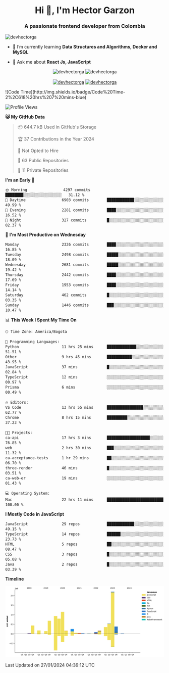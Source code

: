 <h1 align="center">Hi 👋, I'm Hector Garzon</h1>
<h3 align="center">A passionate frontend developer from Colombia</h3>

<p align="left"> <img src="https://komarev.com/ghpvc/?username=devhectorga" alt="devhectorga" /> </p>

- 🌱 I’m currently learning **Data Structures and Algorithms, Docker and MySQL**

- 💬 Ask me about **React Js, JavaScript**

<p align="center"> <img src="https://github-readme-stats.vercel.app/api?username=devhectorga&count_private=true&show_icons=true" alt="devhectorga" /> <img src="https://github-readme-stats.vercel.app/api/top-langs/?username=devhectorga&layout=compact" alt="devhectorga" /></p>

<p align="center">
<a href="https://twitter.com/devhectorga" target="blank"><img align="center" src="https://cdn.jsdelivr.net/npm/simple-icons@3.0.1/icons/twitter.svg" alt="devhectorga" height="20" width="20" /></a>
<a href="https://linkedin.com/in/devhectorga" target="blank"><img align="center" src="https://cdn.jsdelivr.net/npm/simple-icons@3.0.1/icons/linkedin.svg" alt="devhectorga" height="20" width="20" /></a>
</p>
<!--START_SECTION:waka-->
![Code Time](http://img.shields.io/badge/Code%20Time-2%2C618%20hrs%207%20mins-blue)

![Profile Views](http://img.shields.io/badge/Profile%20Views-0-blue)

**🐱 My GitHub Data** 

> 📦 644.7 kB Used in GitHub's Storage 
 > 
> 🏆 37 Contributions in the Year 2024
 > 
> 🚫 Not Opted to Hire
 > 
> 📜 63 Public Repositories 
 > 
> 🔑 11 Private Repositories 
 > 
**I'm an Early 🐤** 

```text
🌞 Morning                4297 commits        ████████░░░░░░░░░░░░░░░░░   31.12 % 
🌆 Daytime                6903 commits        ████████████░░░░░░░░░░░░░   49.99 % 
🌃 Evening                2281 commits        ████░░░░░░░░░░░░░░░░░░░░░   16.52 % 
🌙 Night                  327 commits         █░░░░░░░░░░░░░░░░░░░░░░░░   02.37 % 
```
📅 **I'm Most Productive on Wednesday** 

```text
Monday                   2326 commits        ████░░░░░░░░░░░░░░░░░░░░░   16.85 % 
Tuesday                  2498 commits        █████░░░░░░░░░░░░░░░░░░░░   18.09 % 
Wednesday                2681 commits        █████░░░░░░░░░░░░░░░░░░░░   19.42 % 
Thursday                 2442 commits        ████░░░░░░░░░░░░░░░░░░░░░   17.69 % 
Friday                   1953 commits        ████░░░░░░░░░░░░░░░░░░░░░   14.14 % 
Saturday                 462 commits         █░░░░░░░░░░░░░░░░░░░░░░░░   03.35 % 
Sunday                   1446 commits        ███░░░░░░░░░░░░░░░░░░░░░░   10.47 % 
```


📊 **This Week I Spent My Time On** 

```text
🕑︎ Time Zone: America/Bogota

💬 Programming Languages: 
Python                   11 hrs 25 mins      █████████████░░░░░░░░░░░░   51.51 % 
Other                    9 hrs 45 mins       ███████████░░░░░░░░░░░░░░   43.95 % 
JavaScript               37 mins             █░░░░░░░░░░░░░░░░░░░░░░░░   02.84 % 
TypeScript               12 mins             ░░░░░░░░░░░░░░░░░░░░░░░░░   00.97 % 
Prisma                   6 mins              ░░░░░░░░░░░░░░░░░░░░░░░░░   00.49 % 

🔥 Editors: 
VS Code                  13 hrs 55 mins      ████████████████░░░░░░░░░   62.77 % 
Chrome                   8 hrs 15 mins       █████████░░░░░░░░░░░░░░░░   37.23 % 

🐱‍💻 Projects: 
ca-api                   17 hrs 3 mins       ███████████████████░░░░░░   76.85 % 
web                      2 hrs 30 mins       ███░░░░░░░░░░░░░░░░░░░░░░   11.32 % 
ca-acceptance-tests      1 hr 29 mins        ██░░░░░░░░░░░░░░░░░░░░░░░   06.70 % 
three-render             46 mins             █░░░░░░░░░░░░░░░░░░░░░░░░   03.51 % 
ca-web-er                19 mins             ░░░░░░░░░░░░░░░░░░░░░░░░░   01.43 % 

💻 Operating System: 
Mac                      22 hrs 11 mins      █████████████████████████   100.00 % 
```

**I Mostly Code in JavaScript** 

```text
JavaScript               29 repos            ████████████░░░░░░░░░░░░░   49.15 % 
TypeScript               14 repos            ██████░░░░░░░░░░░░░░░░░░░   23.73 % 
HTML                     5 repos             ██░░░░░░░░░░░░░░░░░░░░░░░   08.47 % 
CSS                      3 repos             █░░░░░░░░░░░░░░░░░░░░░░░░   05.08 % 
Java                     2 repos             █░░░░░░░░░░░░░░░░░░░░░░░░   03.39 % 
```



**Timeline**

![Lines of Code chart](https://raw.githubusercontent.com/devHectorGa/devHectorGa/master/assets/bar_graph.png)


 Last Updated on 27/01/2024 04:39:12 UTC
<!--END_SECTION:waka-->
